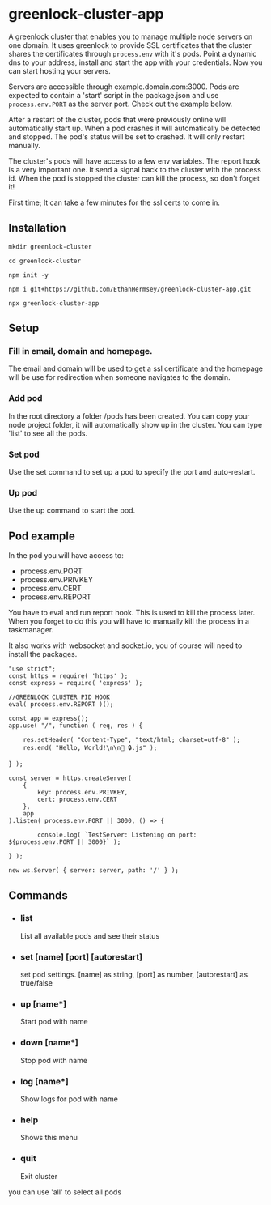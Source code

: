 # greenlock-cluster-app
A greenlock cluster that enables you to manage multiple node servers on one domain. 
It uses greenlock to provide SSL certificates that the cluster shares the 
certificates through `process.env` with it's pods.
Point a dynamic dns to your address, install and start the app with your credentials.
Now you can start hosting your servers.

Servers are accessible through example.domain.com:3000. Pods are expected to contain
a 'start' script in the package.json and use `process.env.PORT` as the server port. 
Check out the example below.

After a restart of the cluster, pods that were previously online will automatically 
start up. When a pod crashes it will automatically be detected and stopped. The pod's
status will be set to crashed. It will only restart manually.

The cluster's pods will have access to a few env variables. The report hook is a very
important one. It send a signal back to the cluster with the process id. When the 
pod is stopped the cluster can kill the process, so don't forget it!

First time; It can take a few minutes for the ssl certs to come in.



## Installation

`mkdir greenlock-cluster`

`cd greenlock-cluster`

`npm init -y`

`npm i git+https://github.com/EthanHermsey/greenlock-cluster-app.git`

`npx greenlock-cluster-app`


## Setup

### Fill in email, domain and homepage. 
The email and domain will be used to get a ssl certificate and the homepage 
will be use for redirection when someone navigates to the domain.

### Add pod
In the root directory a folder /pods has been created. You can copy your node
project folder, it will automatically show up in the cluster.
You can type 'list' to see all the pods.

### Set pod
Use the set command to set up a pod to specify the port and auto-restart.

### Up pod
Use the up command to start the pod.


## Pod example
In the pod you will have access to:
- process.env.PORT
- process.env.PRIVKEY
- process.env.CERT
- process.env.REPORT

You have to eval and run report hook. This is used to kill the process later.
When you forget to do this you will have to manually kill the process in 
a taskmanager.

It also works with websocket and socket.io, you of course will need to install 
the packages.

```
"use strict";
const https = require( 'https' );
const express = require( 'express' );

//GREENLOCK CLUSTER PID HOOK
eval( process.env.REPORT )();

const app = express();
app.use( "/", function ( req, res ) {

	res.setHeader( "Content-Type", "text/html; charset=utf-8" );
	res.end( "Hello, World!\n\n💚 🔒.js" );

} );

const server = https.createServer(
	{
		key: process.env.PRIVKEY,
		cert: process.env.CERT
	},
	app
).listen( process.env.PORT || 3000, () => {

		console.log( `TestServer: Listening on port: ${process.env.PORT || 3000}` );

} );

new ws.Server( { server: server, path: '/' } );
```


## Commands

- ### list                              
    List all available pods and see their status

- ### set  [name] [port] [autorestart]  
    set pod settings. [name] as string, [port] as number, [autorestart] as true/false

- ### up   [name*]                      
    Start pod with name

- ### down [name*]                      
    Stop pod with name

- ### log  [name*]                      
    Show logs for pod with name

- ### help                              
    Shows this menu
    
- ### quit                              
    Exit cluster


you can use 'all' to select all pods
